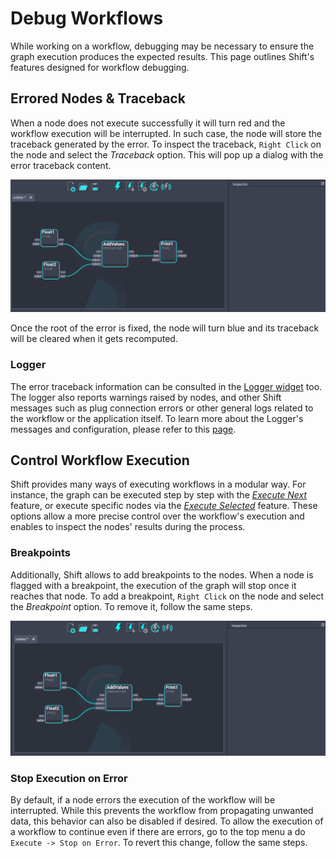 # Debug Workflows

While working on a workflow, debugging may be necessary to ensure the graph execution produces the expected results. This page outlines Shift's features designed for workflow debugging.


## Errored Nodes & Traceback
When a node does not execute successfully it will turn red and the workflow execution will be interrupted. In such case, the node will store the traceback generated by the error. To inspect the traceback, `Right Click` on the node and select the *Traceback* option. This will pop up a dialog with the error traceback content. 

![Traceback](../../images/traceback.gif)


Once the root of the error is fixed, the node will turn blue and its traceback will be cleared when it gets recomputed. 

### Logger
The error traceback information can be consulted in the [Logger widget](../ui_overview/#logger) too. The logger also reports warnings raised by nodes, and other Shift messages such as plug connection errors or other general logs related to the workflow or the application itself. 
To learn more about the Logger's messages and configuration, please refer to this [page](../../reference/logger.md). 

## Control Workflow Execution

Shift provides many ways of executing workflows in a modular way. For instance, the graph can be executed step by step with the [*Execute Next*](../execute/#execute-next) feature, or execute specific nodes via the [*Execute Selected*](../execute/#execute-selected) feature. These options allow a more precise control over the workflow's execution and enables to inspect the nodes' results during the process.

### Breakpoints
Additionally, Shift allows to add breakpoints to the nodes. When a node is flagged with a breakpoint, the execution of the graph will stop once it reaches that node. To add a breakpoint, `Right Click` on the node and select the *Breakpoint* option. To remove it, follow the same steps. 

![Breakpoint](../../images/breakpoint.gif)


### Stop Execution on Error
By default, if a node errors the execution of the workflow will be interrupted. While this prevents the workflow from propagating unwanted data, this behavior can also be disabled if desired. 
To allow the execution of a workflow to continue even if there are errors, go to the top menu a do `Execute -> Stop on Error`. To revert this change, follow the same steps. 